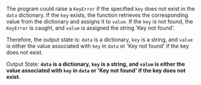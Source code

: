 The program could raise a `KeyError` if the specified `key` does not exist in the `data` dictionary. If the `key` exists, the function retrieves the corresponding value from the dictionary and assigns it to `value`. If the `key` is not found, the `KeyError` is caught, and `value` is assigned the string 'Key not found'.

Therefore, the output state is: `data` is a dictionary, `key` is a string, and `value` is either the value associated with `key` in `data` or 'Key not found' if the key does not exist.

Output State: **`data` is a dictionary, `key` is a string, and `value` is either the value associated with `key` in `data` or 'Key not found' if the key does not exist.**
